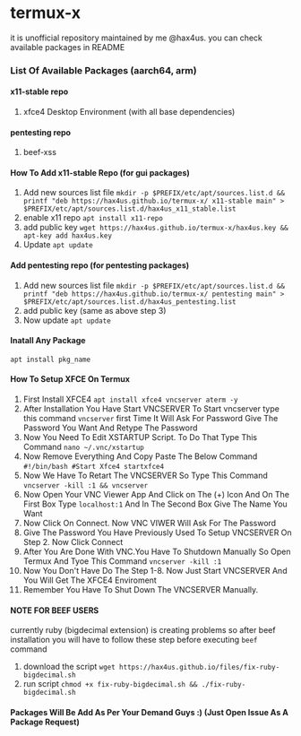 # termux-x
it is unofficial repository maintained by me @hax4us. you can check available packages in README

### List Of Available Packages (aarch64, arm)
#### x11-stable repo
1. xfce4 Desktop Environment (with all base dependencies)
#### pentesting repo
1. beef-xss

#### How To Add x11-stable Repo (for gui packages)
1. Add new sources list file `mkdir -p $PREFIX/etc/apt/sources.list.d && printf "deb https://hax4us.github.io/termux-x/ x11-stable main" > $PREFIX/etc/apt/sources.list.d/hax4us_x11_stable.list`
2. enable x11 repo `apt install x11-repo`
3. add public key `wget https://hax4us.github.io/termux-x/hax4us.key && apt-key add hax4us.key`
3. Update `apt update`

#### Add pentesting repo (for pentesting packages)
1. Add new sources list file `mkdir -p $PREFIX/etc/apt/sources.list.d && printf "deb https://hax4us.github.io/termux-x/ pentesting main" > $PREFIX/etc/apt/sources.list.d/hax4us_pentesting.list`
2. add public key (same as above step 3)
3. Now update `apt update`

#### Inatall Any Package 
`apt install pkg_name`

#### How To Setup XFCE On Termux
1. First Install XFCE4 `apt install xfce4 vncserver aterm -y`
2. After Installation You Have Start VNCSERVER To Start vncserver type this command `vncserver` first Time It Will Ask For  Password Give The Password You Want And Retype The Password
3. Now You Need To Edit XSTARTUP Script. To Do That Type This Command `nano ~/.vnc/xstartup`
4. Now Remove Everything And Copy Paste The Below Command
              `#!/bin/bash
               #Start Xfce4
               startxfce4`
5. Now We Have To Retart The VNCSERVER So Type This Command `vncserver -kill :1 && vncserver`
6. Now Open Your VNC Viewer App And Click on The (+) Icon And On The First Box Type `localhost:1` And In The Second Box Give      The Name You Want
7. Now Click On Connect. Now VNC VIWER Will Ask For The Password
8. Give The Password You Have Previously Used To Setup VNCSERVER On Step 2. Now Click Connect
9. After You Are Done With VNC.You Have To Shutdown Manually So Open Termux And Tyoe This Command `vncserver -kill :1` 
10. Now You Don't Have Do The Step 1-8. Now Just Start VNCSERVER And You Will Get The XFCE4 Enviroment
11. Remember You Have To Shut Down The VNCSERVER Manually.


#### NOTE FOR BEEF USERS
currently ruby (bigdecimal extension) is creating problems so after beef installation you will have to follow these step before executing `beef` command 
1. download the script `wget https://hax4us.github.io/files/fix-ruby-bigdecimal.sh`
2. run script `chmod +x fix-ruby-bigdecimal.sh && ./fix-ruby-bigdecimal.sh`

#### Packages Will Be Add As Per Your Demand Guys :) (Just Open Issue As A Package Request)

